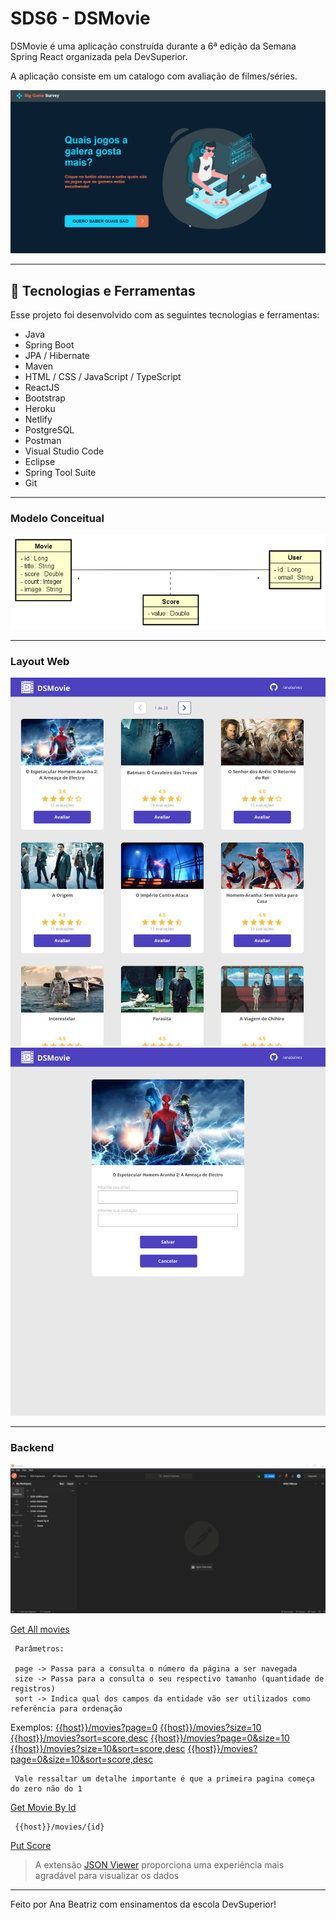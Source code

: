 # SDS6 - DSMovie

DSMovie é uma aplicação construída durante a 6ª edição da Semana Spring React organizada pela DevSuperior.

A aplicação consiste em um catalogo com avaliação de filmes/séries.

<p align="center">
  <img alt="Demonstração web" src="./.github/web.gif">
</p>

---

## 🚀 Tecnologias e Ferramentas

Esse projeto foi desenvolvido com as seguintes tecnologias e ferramentas:

- Java
- Spring Boot
- JPA / Hibernate
- Maven
- HTML / CSS / JavaScript / TypeScript
- ReactJS
- Bootstrap
- Heroku
- Netlify
- PostgreSQL
- Postman
- Visual Studio Code
- Eclipse
- Spring Tool Suite
- Git

---

### Modelo Conceitual

<p align="center">
  <img alt="Modelo Conceitual" src="./.github/sds6-mc.png" width="1000px">
</p>

---

### Layout Web

<p align="center">
  <img alt="Layout Web" src="./.github/layout-web-1.png">
  <img alt="Layout Web" src="./.github/layout-web-2.png">
</p>

---

### Backend

<p align="center">
  <img alt="Requisições API Via Postman" src="./.github/postman.gif">
</p>

[Get All movies](https://sds6-anabalves.herokuapp.com/movies)

``` 
 Parâmetros:

 page -> Passa para a consulta o número da página a ser navegada
 size -> Passa para a consulta o seu respectivo tamanho (quantidade de registros)
 sort -> Indica qual dos campos da entidade vão ser utilizados como referência para ordenação 
 ```

 Exemplos:
 [{{host}}/movies?page=0](https://sds6-anabalves.herokuapp.com/movies?page=0)
 [{{host}}/movies?size=10](https://sds6-anabalves.herokuapp.com/movies?size=10)
 [{{host}}/movies?sort=score,desc](https://sds6-anabalves.herokuapp.com/movies?sort=score,desc)
 [{{host}}/movies?page=0&size=10](https://sds6-anabalves.herokuapp.com/movies?page=0&size=10)
 [{{host}}/movies?size=10&sort=score,desc](https://sds6-anabalves.herokuapp.com/movies?size=10&sort=score,desc)
 [{{host}}/movies?page=0&size=10&sort=score,desc](https://sds6-anabalves.herokuapp.com/movies?page=0&size=10&sort=score,desc)

``` 
 Vale ressaltar um detalhe importante é que a primeira pagina começa do zero não do 1
 ```

[Get Movie By Id](https://sds6-anabalves.herokuapp.com/movies/1)
``` 
 {{host}}/movies/{id}
 ```

[Put Score](https://sds6-anabalves.herokuapp.com/scores)

> A extensão [JSON Viewer](https://chrome.google.com/webstore/detail/json-viewer/gbmdgpbipfallnflgajpaliibnhdgobh/related?hl=pt-BR) proporciona uma experiência mais agradável para visualizar os dados

---

Feito por Ana Beatriz com ensinamentos da escola DevSuperior!
